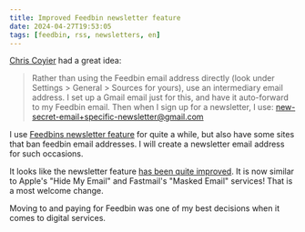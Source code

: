 ```yaml
---
title: Improved Feedbin newsletter feature
date: 2024-04-27T19:53:05
tags: [feedbin, rss, newsletters, en]
---
```


[Chris Coyier](https://chriscoyier.net/2024/04/26/feedbin-email-newsletter-emails/) had a great idea:

> Rather than using the Feedbin email address directly (look under Settings > General > Sources for yours), use an intermediary email address. I set up a Gmail email just for this, and have it auto-forward to my Feedbin email. Then when I sign up for a newsletter, I use: new-secret-email+specific-newsletter@gmail.com

I use [Feedbins newsletter feature](https://feedbin.com/blog/2016/02/03/subscribe-to-email-newsletters-in-feedbin/) for quite a while, but also have some sites that ban feedbin email addresses. I will create a newsletter email address for such occasions.

It looks like the newsletter feature [has been quite improved](https://feedbin.com/blog/2024/04/25/custom-newsletter-addresses/). It is now similar to Apple's "Hide My Email" and Fastmail's "Masked Email" services! That is a most welcome change. 

Moving to and paying for Feedbin was one of my best decisions when it comes to digital services.
